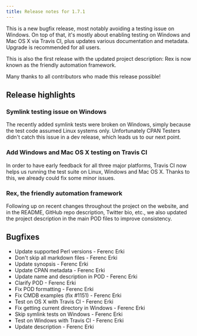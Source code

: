 ```yaml
---
title: Release notes for 1.7.1
---
```


This is a new bugfix release, most notably avoiding a testing issue on Windows. On top of that, it's mostly about enabling testing on Windows and Mac OS X via Travis CI, plus updates various documentation and metadata. Upgrade is recommended for all users.

This is also the first release with the updated project description: Rex is now known as the friendly automation framework.

Many thanks to all contributors who made this release possible!

## Release highlights

### Symlink testing issue on Windows

The recently added symlink tests were broken on Windows, simply because the test code assumed Linux systems only. Unfortunately CPAN Testers didn't catch this issue in a dev release, which leads us to our next point.

### Add Windows and Mac OS X testing on Travis CI

In order to have early feedback for all three major platforms, Travis CI now helps us running the test suite on Linux, Windows and Mac OS X. Thanks to this, we already could fix some minor issues.

### Rex, the friendly automation framework

Following up on recent changes throughout the project on the website, and in the README, GitHub repo description, Twitter bio, etc., we also updated the project description in the main POD files to improve consistency.

## Bugfixes

  * Update supported Perl versions - Ferenc Erki
  * Don't skip all markdown files - Ferenc Erki
  * Update synopsis - Ferenc Erki
  * Update CPAN metadata - Ferenc Erki
  * Update name and description in POD - Ferenc Erki
  * Clarify POD - Ferenc Erki
  * Fix POD formatting - Ferenc Erki
  * Fix CMDB examples (fix #1151) - Ferenc Erki
  * Test on OS X with Travis CI - Ferenc Erki
  * Fix getting current directory in Windows - Ferenc Erki
  * Skip symlink tests on Windows - Ferenc Erki
  * Test on Windows with Travis CI - Ferenc Erki
  * Update description - Ferenc Erki
